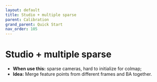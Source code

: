 ```yaml
---
layout: default
title: Studio + multiple sparse
parent: Calibration
grand_parent: Quick Start
nav_order: 105
---
```


# Studio + multiple sparse

- **When use this:** sparse cameras, hard to initialize for colmap;
- **Idea:** Merge feature points from different frames and BA together.

